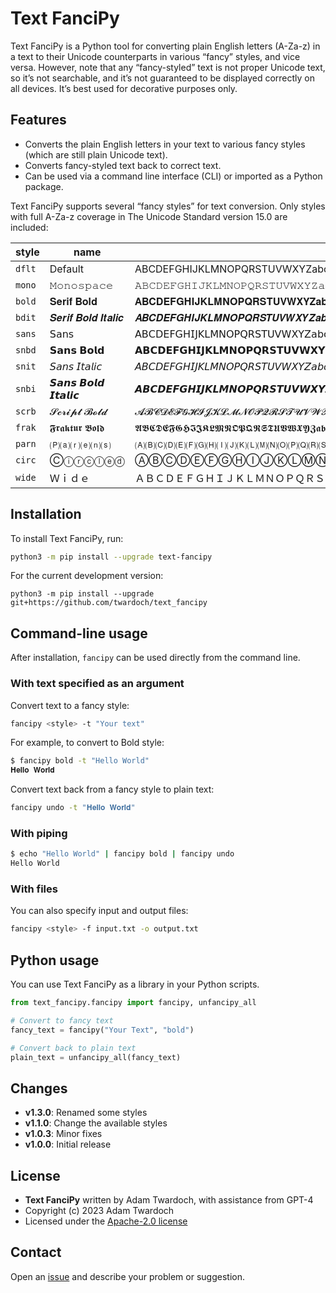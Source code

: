 # Text FanciPy

Text FanciPy is a Python tool for converting plain English letters (A-Za-z) in a text to their Unicode counterparts in various “fancy” styles, and vice versa. However, note that any “fancy-styled” text is not proper Unicode text, so it’s not searchable, and it’s not guaranteed to be displayed correctly on all devices. It’s best used for decorative purposes only.

## Features

- Converts the plain English letters in your text to various fancy styles (which are still plain Unicode text).
- Converts fancy-styled text back to correct text.
- Can be used via a command line interface (CLI) or imported as a Python package.

Text FanciPy supports several “fancy styles” for text conversion. Only styles with full A-Za-z coverage in The Unicode Standard version 15.0 are included: 

| style  | name              | letters
|--------|-------------------| ---------
| `dflt` | Default           | ABCDEFGHIJKLMNOPQRSTUVWXYZabcdefghijklmnopqrstuvwxyz
| `mono` | 𝙼𝚘𝚗𝚘𝚜𝚙𝚊𝚌𝚎         | 𝙰𝙱𝙲𝙳𝙴𝙵𝙶𝙷𝙸𝙹𝙺𝙻𝙼𝙽𝙾𝙿𝚀𝚁𝚂𝚃𝚄𝚅𝚆𝚇𝚈𝚉𝚊𝚋𝚌𝚍𝚎𝚏𝚐𝚑𝚒𝚓𝚔𝚕𝚖𝚗𝚘𝚙𝚚𝚛𝚜𝚝𝚞𝚟𝚠𝚡𝚢𝚣
| `bold` | 𝐒𝐞𝐫𝐢𝐟 𝐁𝐨𝐥𝐝        | 𝐀𝐁𝐂𝐃𝐄𝐅𝐆𝐇𝐈𝐉𝐊𝐋𝐌𝐍𝐎𝐏𝐐𝐑𝐒𝐓𝐔𝐕𝐖𝐗𝐘𝐙𝐚𝐛𝐜𝐝𝐞𝐟𝐠𝐡𝐢𝐣𝐤𝐥𝐦𝐧𝐨𝐩𝐪𝐫𝐬𝐭𝐮𝐯𝐰𝐱𝐲𝐳
| `bdit` | 𝑺𝒆𝒓𝒊𝒇 𝑩𝒐𝒍𝒅 𝑰𝒕𝒂𝒍𝒊𝒄 | 𝑨𝑩𝑪𝑫𝑬𝑭𝑮𝑯𝑰𝑱𝑲𝑳𝑴𝑵𝑶𝑷𝑸𝑹𝑺𝑻𝑼𝑽𝑾𝑿𝒀𝒁𝒂𝒃𝒄𝒅𝒆𝒇𝒈𝒉𝒊𝒋𝒌𝒍𝒎𝒏𝒐𝒑𝒒𝒓𝒔𝒕𝒖𝒗𝒘𝒙𝒚𝒛
| `sans` | 𝖲𝖺𝗇𝗌              | 𝖠𝖡𝖢𝖣𝖤𝖥𝖦𝖧𝖨𝖩𝖪𝖫𝖬𝖭𝖮𝖯𝖰𝖱𝖲𝖳𝖴𝖵𝖶𝖷𝖸𝖹𝖺𝖻𝖼𝖽𝖾𝖿𝗀𝗁𝗂𝗃𝗄𝗅𝗆𝗇𝗈𝗉𝗊𝗋𝗌𝗍𝗎𝗏𝗐𝗑𝗒𝗓
| `snbd` | 𝗦𝗮𝗻𝘀 𝗕𝗼𝗹𝗱         | 𝗔𝗕𝗖𝗗𝗘𝗙𝗚𝗛𝗜𝗝𝗞𝗟𝗠𝗡𝗢𝗣𝗤𝗥𝗦𝗧𝗨𝗩𝗪𝗫𝗬𝗭𝗮𝗯𝗰𝗱𝗲𝗳𝗴𝗵𝗶𝗷𝗸𝗹𝗺𝗻𝗼𝗽𝗾𝗿𝘀𝘁𝘂𝘃𝘄𝘅𝘆𝘇
| `snit` | 𝘚𝘢𝘯𝘴 𝘐𝘵𝘢𝘭𝘪𝘤       | 𝘈𝘉𝘊𝘋𝘌𝘍𝘎𝘏𝘐𝘑𝘒𝘓𝘔𝘕𝘖𝘗𝘘𝘙𝘚𝘛𝘜𝘝𝘞𝘟𝘠𝘡𝘢𝘣𝘤𝘥𝘦𝘧𝘨𝘩𝘪𝘫𝘬𝘭𝘮𝘯𝘰𝘱𝘲𝘳𝘴𝘵𝘶𝘷𝘸𝘹𝘺𝘻
| `snbi` | 𝙎𝙖𝙣𝙨 𝘽𝙤𝙡𝙙 𝙄𝙩𝙖𝙡𝙞𝙘  | 𝘼𝘽𝘾𝘿𝙀𝙁𝙂𝙃𝙄𝙅𝙆𝙇𝙈𝙉𝙊𝙋𝙌𝙍𝙎𝙏𝙐𝙑𝙒𝙓𝙔𝙕𝙖𝙗𝙘𝙙𝙚𝙛𝙜𝙝𝙞𝙟𝙠𝙡𝙢𝙣𝙤𝙥𝙦𝙧𝙨𝙩𝙪𝙫𝙬𝙭𝙮𝙯
| `scrb` | 𝓢𝓬𝓻𝓲𝓹𝓽 𝓑𝓸𝓵𝓭       | 𝓐𝓑𝓒𝓓𝓔𝓕𝓖𝓗𝓘𝓙𝓚𝓛𝓜𝓝𝓞𝓟𝓠𝓡𝓢𝓣𝓤𝓥𝓦𝓧𝓨𝓩𝓪𝓫𝓬𝓭𝓮𝓯𝓰𝓱𝓲𝓳𝓴𝓵𝓶𝓷𝓸𝓹𝓺𝓻𝓼𝓽𝓾𝓿𝔀𝔁𝔂𝔃
| `frak` | 𝕱𝖗𝖆𝖐𝖙𝖚𝖗 𝕭𝖔𝖑𝖉      | 𝕬𝕭𝕮𝕯𝕰𝕱𝕲𝕳𝕴𝕵𝕶𝕷𝕸𝕹𝕺𝕻𝕼𝕽𝕾𝕿𝖀𝖁𝖂𝖃𝖄𝖅𝖆𝖇𝖈𝖉𝖊𝖋𝖌𝖍𝖎𝖏𝖐𝖑𝖒𝖓𝖔𝖕𝖖𝖗𝖘𝖙𝖚𝖛𝖜𝖝𝖞𝖟
| `parn` | 🄟⒜⒭⒠⒩⒮            | 🄐🄑🄒🄓🄔🄕🄖🄗🄘🄙🄚🄛🄜🄝🄞🄟🄠🄡🄢🄣🄤🄥🄦🄧🄨🄩⒜⒝⒞⒟⒠⒡⒢⒣⒤⒥⒦⒧⒨⒩⒪⒫⒬⒭⒮⒯⒰⒱⒲⒳⒴⒵
| `circ` | Ⓒⓘⓡⓒⓛⓔⓓ           | ⒶⒷⒸⒹⒺⒻⒼⒽⒾⒿⓀⓁⓂⓃⓄⓅⓆⓇⓈⓉⓊⓋⓌⓍⓎⓏⓐⓑⓒⓓⓔⓕⓖⓗⓘⓙⓚⓛⓜⓝⓞⓟⓠⓡⓢⓣⓤⓥⓦⓧⓨⓩ
| `wide` | Ｗｉｄｅ              | ＡＢＣＤＥＦＧＨＩＪＫＬＭＮＯＰＱＲＳＴＵＶＷＸＹＺａｂｃｄｅｆｇｈｉｊｋｌｍｎｏｐｑｒｓｔｕｖｗｘｙｚ

## Installation

To install Text FanciPy, run:

```bash
python3 -m pip install --upgrade text-fancipy
```

For the current development version: 

```
python3 -m pip install --upgrade git+https://github.com/twardoch/text_fancipy
```

## Command-line usage

After installation, `fancipy` can be used directly from the command line.

### With text specified as an argument

Convert text to a fancy style:

```bash
fancipy <style> -t "Your text"
```

For example, to convert to Bold style:

```bash
$ fancipy bold -t "Hello World"
𝐇𝐞𝐥𝐥𝐨 𝐖𝐨𝐫𝐥𝐝
```

Convert text back from a fancy style to plain text:

```bash
fancipy undo -t "𝐇𝐞𝐥𝐥𝐨 𝐖𝐨𝐫𝐥𝐝"
```

### With piping

```bash
$ echo "Hello World" | fancipy bold | fancipy undo
Hello World
```

### With files

You can also specify input and output files:

```bash
fancipy <style> -f input.txt -o output.txt
```

## Python usage

You can use Text FanciPy as a library in your Python scripts.

```python
from text_fancipy.fancipy import fancipy, unfancipy_all

# Convert to fancy text
fancy_text = fancipy("Your Text", "bold")

# Convert back to plain text
plain_text = unfancipy_all(fancy_text)
```


## Changes

- **v1.3.0**: Renamed some styles
- **v1.1.0**: Change the available styles 
- **v1.0.3**: Minor fixes
- **v1.0.0**: Initial release

## License

- **Text FanciPy** written by Adam Twardoch, with assistance from GPT-4
- Copyright (c) 2023 Adam Twardoch
- Licensed under the [Apache-2.0 license](./LICENSE.txt)

## Contact

Open an [issue](https://github.com/twardoch/text_fancipy/issues) and describe your problem or suggestion.
